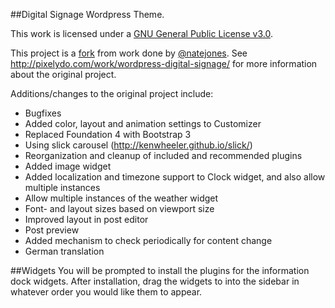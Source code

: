 ##Digital Signage Wordpress Theme.

This work is licensed under a [GNU General Public License v3.0](http://www.gnu.org/licenses/gpl-3.0.txt).

This project is a [fork](https://github.com/natejones/wpds) from work done by [@natejones](https://twitter.com/natejones). See http://pixelydo.com/work/wordpress-digital-signage/ for more information about the original project.

Additions/changes to the original project include:

* Bugfixes
* Added color, layout and animation settings to Customizer
* Replaced Foundation 4 with Bootstrap 3
* Using slick carousel (http://kenwheeler.github.io/slick/)
* Reorganization and cleanup of included and recommended plugins
* Added image widget
* Added localization and timezone support to Clock widget, and also allow multiple instances
* Allow multiple instances of the weather widget
* Font- and layout sizes based on viewport size
* Improved layout in post editor
* Post preview
* Added mechanism to check periodically for content change
* German translation

##Widgets
You will be prompted to install the plugins for the information dock widgets. After installation, drag the widgets to into the sidebar in whatever order you would like them to appear.
